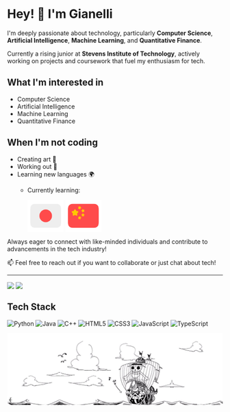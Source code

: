 # Hey! 👋 I'm Gianelli

I'm deeply passionate about technology, particularly **Computer Science**, **Artificial Intelligence**, **Machine Learning**, and **Quantitative Finance**.

Currently a rising junior at **Stevens Institute of Technology**, actively working on projects and coursework that fuel my enthusiasm for tech.

## What I'm interested in
- Computer Science
- Artificial Intelligence  
- Machine Learning
- Quantitative Finance
  
## When I'm not coding
- Creating art 🎨
- Working out 💪
- Learning new languages 🌍
  - Currently learning:
    
    <a href="https://github.com/GianelliL"><img height=75 align="center" src="assets/japanese-flag-round.png" /></a> <a href="https://github.com/GianelliL"><img height=75 align="center" src="assets/chinese-flag-round.png" /></a>
    
Always eager to connect with like-minded individuals and contribute to advancements in the tech industry!

📫 Feel free to reach out if you want to collaborate or just chat about tech!

---
<a href="https://github.com/GianelliL"><img height=250 align="center" src="https://github-readme-stats.vercel.app/api?username=GianelliL&show_icons=true&theme=transparent" /></a> <a href="https://github.com/GianelliL"><img height=250 align="center" src="https://github-readme-stats.vercel.app/api/top-langs?username=GianelliL&layout=donut&langs_count=8&card_width=320" /></a>

## Tech Stack
<!-- Badges from https://github.com/Ileriayo/markdown-badges -->
![Python](https://img.shields.io/badge/python-3670A0?style=for-the-badge&logo=python&logoColor=ffdd54)
![Java](https://img.shields.io/badge/java-%23ED8B00.svg?style=for-the-badge&logo=openjdk&logoColor=white)
![C++](https://img.shields.io/badge/c++-%2300599C.svg?style=for-the-badge&logo=c%2B%2B&logoColor=white)
![HTML5](https://img.shields.io/badge/html5-%23E34F26.svg?style=for-the-badge&logo=html5&logoColor=white)
![CSS3](https://img.shields.io/badge/css3-%231572B6.svg?style=for-the-badge&logo=css3&logoColor=white)
![JavaScript](https://img.shields.io/badge/javascript-%23323330.svg?style=for-the-badge&logo=javascript&logoColor=%23F7DF1E)
![TypeScript](https://img.shields.io/badge/typescript-%23007ACC.svg?style=for-the-badge&logo=typescript&logoColor=white)

![One Piece Sunny](assets/one-piece-sunny.png)

